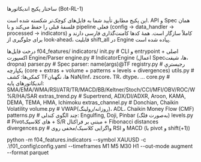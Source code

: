 ساختار پکیج اندیکاتورها (Bot-RL-1)

این پکیج مطابق تأیید شما به فایل‌های کوچک‌تر شکسته شده است. API و Spec همان فلسفهٔ قبلی را حفظ می‌کند و با pipeline فعلی (config → data_handler → processed → indicators) کاملاً سازگار است. همهٔ کدها کامنت‌گذاری فارسی دارند و برای جلوگیری از look-ahead، قابلیت shift_all در Engine پیاده شده است.




درخت فایل‌ها
f04_features/
  indicators/
    init.py              # CLI و entrypoint اصلی + اکسپورت Engine/Parser
    engine.py            # IndicatorEngine (اعمال Specها، شیفت، dropna)
    parser.py            # Spec parser:  name(args)@TF
    registry.py          # رجیستریِ یکپارچه (core + extras + volume + patterns + levels + divergences)
    utils.py             # کمکی‌ها: کشف TFها، نگهبان NaN/Inf، zscore، TR، dtype، ...
    core.py              # اندیکاتورهای پایه: SMA/EMA/WMA/RSI/ATR/TR/MACD/BB/Keltner/Stoch/CCI/MFI/OBV/ROC/W%R/HA/SAR
    extras_trend.py      # Supertrend, ADX/DI/ADXR, Aroon, KAMA, DEMA, TEMA, HMA, Ichimoku
    extras_channel.py    # Donchian, Chaikin Volatility
    volume.py            # VWAP(روزانه/رولینگ)، ADL، Chaikin Money Flow (CMF)
    patterns.py          # چند الگوی کندلی: Engulfing, Doji, Pinbar (به‌صورت فلگ)
    levels.py            # Pivotهای کلاسیک + S/R مبتنی بر فراکتال + Fibonacci distances
    divergences.py       # واگرایی کلاسیک/مخفی روی RSI و MACD (با pivot و shift(+1))




python -m f04_features.indicators --symbol XAUUSD -c .\f01_config\config.yaml --timeframes M1 M5 M30 H1 --out-mode augment --format parquet